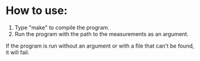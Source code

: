 # How to use:
1. Type "make" to compile the program.
2. Run the program with the path to the measurements as an argument.

If the program is run without an argument or with a file that can't be found, it will fail.